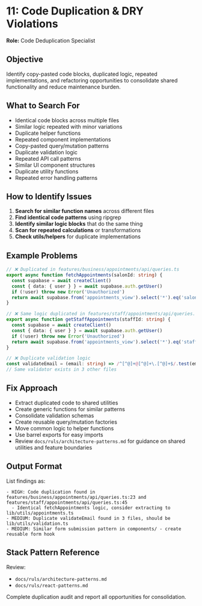 # 11: Code Duplication & DRY Violations

**Role:** Code Deduplication Specialist

## Objective

Identify copy-pasted code blocks, duplicated logic, repeated implementations, and refactoring opportunities to consolidate shared functionality and reduce maintenance burden.

## What to Search For

- Identical code blocks across multiple files
- Similar logic repeated with minor variations
- Duplicate helper functions
- Repeated component implementations
- Copy-pasted query/mutation patterns
- Duplicate validation logic
- Repeated API call patterns
- Similar UI component structures
- Duplicate utility functions
- Repeated error handling patterns

## How to Identify Issues

1. **Search for similar function names** across different files
2. **Find identical code patterns** using ripgrep
3. **Identify similar logic blocks** that do the same thing
4. **Scan for repeated calculations** or transformations
5. **Check utils/helpers** for duplicate implementations

## Example Problems

```ts
// ❌ Duplicated in features/business/appointments/api/queries.ts
export async function fetchAppointments(salonId: string) {
  const supabase = await createClient()
  const { data: { user } } = await supabase.auth.getUser()
  if (!user) throw new Error('Unauthorized')
  return await supabase.from('appointments_view').select('*').eq('salon_id', salonId)
}

// ❌ Same logic duplicated in features/staff/appointments/api/queries.ts
export async function getStaffAppointments(staffId: string) {
  const supabase = await createClient()
  const { data: { user } } = await supabase.auth.getUser()
  if (!user) throw new Error('Unauthorized')
  return await supabase.from('appointments_view').select('*').eq('staff_id', staffId)
}

// ❌ Duplicate validation logic
const validateEmail = (email: string) => /^[^@]+@[^@]+\.[^@]+$/.test(email)
// Same validator exists in 3 other files
```

## Fix Approach

- Extract duplicated code to shared utilities
- Create generic functions for similar patterns
- Consolidate validation schemas
- Create reusable query/mutation factories
- Move common logic to helper functions
- Use barrel exports for easy imports
- Review `docs/ruls/architecture-patterns.md` for guidance on shared utilities and feature boundaries

## Output Format

List findings as:
```
- HIGH: Code duplication found in features/business/appointments/api/queries.ts:23 and features/staff/appointments/api/queries.ts:45
  - Identical fetchAppointments logic, consider extracting to lib/utils/appointments.ts
- MEDIUM: Duplicate validateEmail found in 3 files, should be lib/utils/validation.ts
- MEDIUM: Similar form submission pattern in components/ - create reusable form hook
```

## Stack Pattern Reference

Review:
- `docs/ruls/architecture-patterns.md`
- `docs/ruls/react-patterns.md`

Complete duplication audit and report all opportunities for consolidation.
